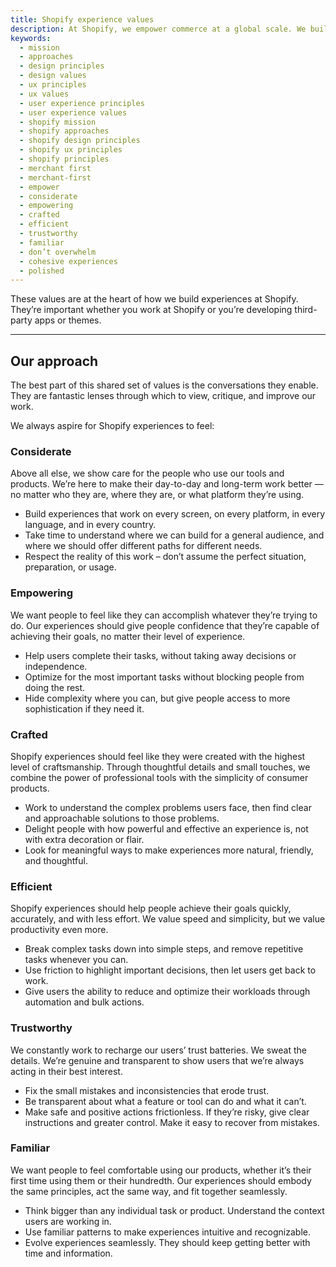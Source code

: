 ```yaml
---
title: Shopify experience values
description: At Shopify, we empower commerce at a global scale. We build products, tools, and services for people to start, manage, and scale their businesses. We manage enormous complexity for commerce giants, and give new entrepreneurs the best chance to succeed.
keywords:
  - mission
  - approaches
  - design principles
  - design values
  - ux principles
  - ux values
  - user experience principles
  - user experience values
  - shopify mission
  - shopify approaches
  - shopify design principles
  - shopify ux principles
  - shopify principles
  - merchant first
  - merchant-first
  - empower
  - considerate
  - empowering
  - crafted
  - efficient
  - trustworthy
  - familiar
  - don’t overwhelm
  - cohesive experiences
  - polished
---
```


These values are at the heart of how we build experiences at Shopify. They’re important whether you work at Shopify or you’re developing third-party apps or themes.

---

## Our approach

The best part of this shared set of values is the conversations they enable. They are fantastic lenses through which to view, critique, and improve our work.

We always aspire for Shopify experiences to feel:

### Considerate

Above all else, we show care for the people who use our tools and products. We’re here to make their day-to-day and long-term work better — no matter who they are, where they are, or what platform they’re using.

- Build experiences that work on every screen, on every platform, in every language, and in every country.
- Take time to understand where we can build for a general audience, and where we should offer different paths for different needs.
- Respect the reality of this work – don’t assume the perfect situation, preparation, or usage.

### Empowering

We want people to feel like they can accomplish whatever they’re trying to do. Our experiences should give people confidence that they’re capable of achieving their goals, no matter their level of experience.

- Help users complete their tasks, without taking away decisions or independence.
- Optimize for the most important tasks without blocking people from doing the rest.
- Hide complexity where you can, but give people access to more sophistication if they need it.

### Crafted

Shopify experiences should feel like they were created with the highest level of craftsmanship. Through thoughtful details and small touches, we combine the power of professional tools with the simplicity of consumer products.

- Work to understand the complex problems users face, then find clear and approachable solutions to those problems.
- Delight people with how powerful and effective an experience is, not with extra decoration or flair.
- Look for meaningful ways to make experiences more natural, friendly, and thoughtful.

### Efficient

Shopify experiences should help people achieve their goals quickly, accurately, and with less effort. We value speed and simplicity, but we value productivity even more.

- Break complex tasks down into simple steps, and remove repetitive tasks whenever you can.
- Use friction to highlight important decisions, then let users get back to work.
- Give users the ability to reduce and optimize their workloads through automation and bulk actions.

### Trustworthy

We constantly work to recharge our users’ trust batteries. We sweat the details. We’re genuine and transparent to show users that we’re always acting in their best interest.

- Fix the small mistakes and inconsistencies that erode trust.
- Be transparent about what a feature or tool can do and what it can’t.
- Make safe and positive actions frictionless. If they’re risky, give clear instructions and greater control. Make it easy to recover from mistakes.

### Familiar

We want people to feel comfortable using our products, whether it’s their first time using them or their hundredth. Our experiences should embody the same principles, act the same way, and fit together seamlessly.

- Think bigger than any individual task or product. Understand the context users are working in.
- Use familiar patterns to make experiences intuitive and recognizable.
- Evolve experiences seamlessly. They should keep getting better with time and information.
